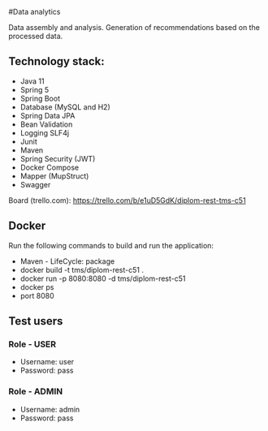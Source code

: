 #Data analytics

Data assembly and analysis. Generation of recommendations based on the processed data.

## Technology stack:
- Java 11
- Spring 5
- Spring Boot
- Database (MySQL and H2)
- Spring Data JPA
- Bean Validation
- Logging SLF4j
- Junit
- Maven
- Spring Security (JWT)
- Docker Compose
- Mapper (MupStruct)
- Swagger

Board (trello.com): https://trello.com/b/e1uD5GdK/diplom-rest-tms-c51

## Docker

Run the following commands to build and run the application:
- Maven - LifeCycle: package 
- docker build -t tms/diplom-rest-c51 .
- docker run -p 8080:8080 -d tms/diplom-rest-c51
- docker ps
- port 8080

## Test users
### Role - USER
- Username: user
- Password: pass
 
### Role - ADMIN
- Username: admin
- Password: pass